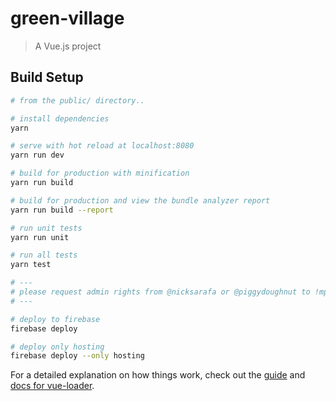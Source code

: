 # green-village

> A Vue.js project

## Build Setup

``` bash
# from the public/ directory..

# install dependencies
yarn

# serve with hot reload at localhost:8080
yarn run dev

# build for production with minification
yarn run build

# build for production and view the bundle analyzer report
yarn run build --report

# run unit tests
yarn run unit

# run all tests
yarn test

# ---
# please request admin rights from @nicksarafa or @piggydoughnut to !mph firebase project for deployment privileges
# ---

# deploy to firebase
firebase deploy

# deploy only hosting
firebase deploy --only hosting
```

For a detailed explanation on how things work, check out the [guide](http://vuejs-templates.github.io/webpack/) and [docs for vue-loader](http://vuejs.github.io/vue-loader).
